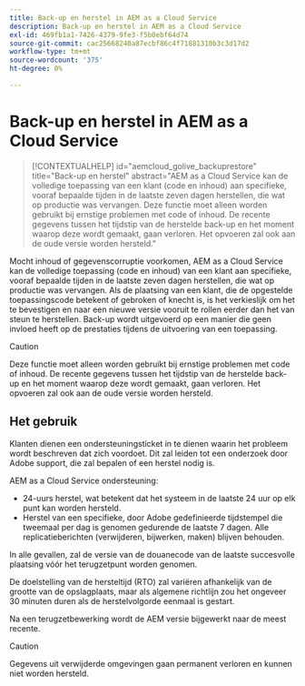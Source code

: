 ```yaml
---
title: Back-up en herstel in AEM as a Cloud Service
description: Back-up en herstel in AEM as a Cloud Service
exl-id: 469fb1a1-7426-4379-9fe3-f5b0ebf64d74
source-git-commit: cac25668240a87ecbf86c4f71881310b3c3d17d2
workflow-type: tm+mt
source-wordcount: '375'
ht-degree: 0%

---
```


# Back-up en herstel in AEM as a Cloud Service

>[!CONTEXTUALHELP]
>id="aemcloud_golive_backuprestore"
>title="Back-up en herstel"
>abstract="AEM as a Cloud Service kan de volledige toepassing van een klant (code en inhoud) aan specifieke, vooraf bepaalde tijden in de laatste zeven dagen herstellen, die wat op productie was vervangen. Deze functie moet alleen worden gebruikt bij ernstige problemen met code of inhoud. De recente gegevens tussen het tijdstip van de herstelde back-up en het moment waarop deze wordt gemaakt, gaan verloren. Het opvoeren zal ook aan de oude versie worden hersteld."

Mocht inhoud of gegevenscorruptie voorkomen, AEM as a Cloud Service kan de volledige toepassing (code en inhoud) van een klant aan specifieke, vooraf bepaalde tijden in de laatste zeven dagen herstellen, die wat op productie was vervangen.
Als de plaatsing van een klant, die de opgestelde toepassingscode betekent of gebroken of knecht is, is het verkieslijk om het te bevestigen en naar een nieuwe versie vooruit te rollen eerder dan het van steun te herstellen. Back-up wordt uitgevoerd op een manier die geen invloed heeft op de prestaties tijdens de uitvoering van een toepassing.

>[!CAUTION]
>
>Deze functie moet alleen worden gebruikt bij ernstige problemen met code of inhoud. De recente gegevens tussen het tijdstip van de herstelde back-up en het moment waarop deze wordt gemaakt, gaan verloren. Het opvoeren zal ook aan de oude versie worden hersteld.

## Het gebruik

Klanten dienen een ondersteuningsticket in te dienen waarin het probleem wordt beschreven dat zich voordoet. Dit zal leiden tot een onderzoek door Adobe support, die zal bepalen of een herstel nodig is.

AEM as a Cloud Service ondersteuning:

* 24-uurs herstel, wat betekent dat het systeem in de laatste 24 uur op elk punt kan worden hersteld.
* Herstel van een specifieke, door Adobe gedefinieerde tijdstempel die tweemaal per dag is genomen gedurende de laatste 7 dagen.  Alle replicatieberichten (verwijderen, bijwerken, maken) blijven behouden.

In alle gevallen, zal de versie van de douanecode van de laatste succesvolle plaatsing vóór het terugzetpunt worden genomen.

De doelstelling van de hersteltijd (RTO) zal variëren afhankelijk van de grootte van de opslagplaats, maar als algemene richtlijn zou het ongeveer 30 minuten duren als de herstelvolgorde eenmaal is gestart.

Na een terugzetbewerking wordt de AEM versie bijgewerkt naar de meest recente.

>[!CAUTION]
>
>Gegevens uit verwijderde omgevingen gaan permanent verloren en kunnen niet worden hersteld.
